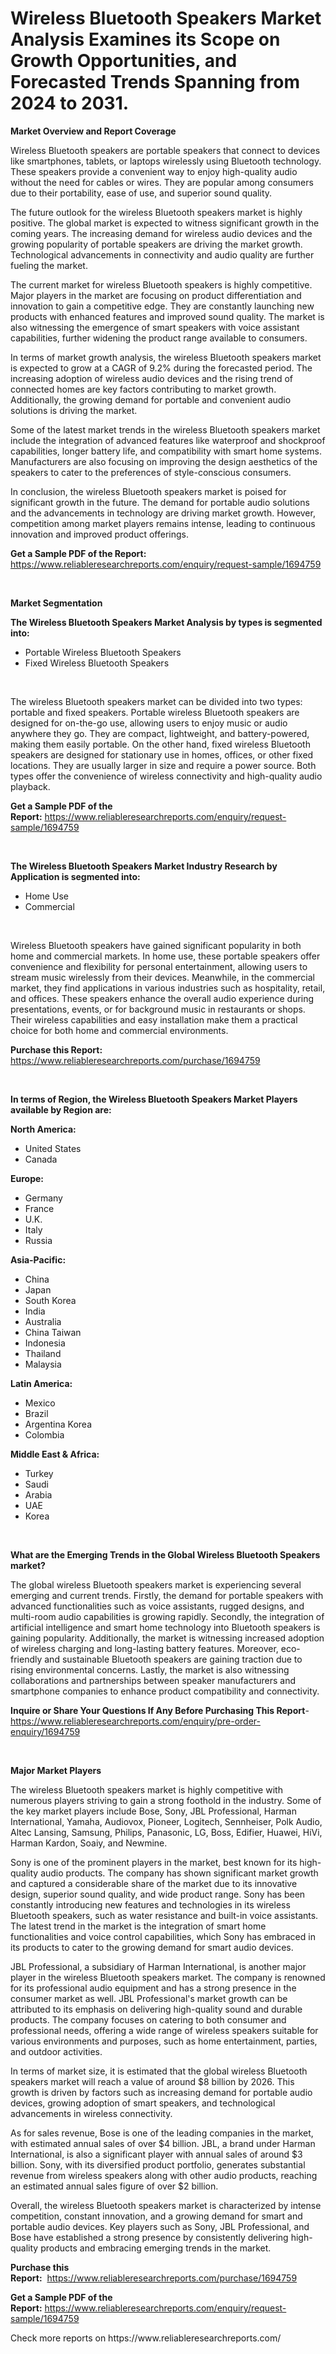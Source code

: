 <p><h1>Wireless Bluetooth Speakers Market Analysis Examines its Scope on Growth Opportunities, and Forecasted Trends Spanning from 2024 to 2031.</h1></p><p><strong>Market Overview and Report Coverage</strong></p>
<p><p>Wireless Bluetooth speakers are portable speakers that connect to devices like smartphones, tablets, or laptops wirelessly using Bluetooth technology. These speakers provide a convenient way to enjoy high-quality audio without the need for cables or wires. They are popular among consumers due to their portability, ease of use, and superior sound quality.</p><p>The future outlook for the wireless Bluetooth speakers market is highly positive. The global market is expected to witness significant growth in the coming years. The increasing demand for wireless audio devices and the growing popularity of portable speakers are driving the market growth. Technological advancements in connectivity and audio quality are further fueling the market.</p><p>The current market for wireless Bluetooth speakers is highly competitive. Major players in the market are focusing on product differentiation and innovation to gain a competitive edge. They are constantly launching new products with enhanced features and improved sound quality. The market is also witnessing the emergence of smart speakers with voice assistant capabilities, further widening the product range available to consumers.</p><p>In terms of market growth analysis, the wireless Bluetooth speakers market is expected to grow at a CAGR of 9.2% during the forecasted period. The increasing adoption of wireless audio devices and the rising trend of connected homes are key factors contributing to market growth. Additionally, the growing demand for portable and convenient audio solutions is driving the market.</p><p>Some of the latest market trends in the wireless Bluetooth speakers market include the integration of advanced features like waterproof and shockproof capabilities, longer battery life, and compatibility with smart home systems. Manufacturers are also focusing on improving the design aesthetics of the speakers to cater to the preferences of style-conscious consumers.</p><p>In conclusion, the wireless Bluetooth speakers market is poised for significant growth in the future. The demand for portable audio solutions and the advancements in technology are driving market growth. However, competition among market players remains intense, leading to continuous innovation and improved product offerings.</p></p>
<p><strong>Get a Sample PDF of the Report:</strong> <a href="https://www.reliableresearchreports.com/enquiry/request-sample/1694759">https://www.reliableresearchreports.com/enquiry/request-sample/1694759</a></p>
<p>&nbsp;</p>
<p><strong>Market Segmentation</strong></p>
<p><strong>The Wireless Bluetooth Speakers Market Analysis by types is segmented into:</strong></p>
<p><ul><li>Portable Wireless Bluetooth Speakers</li><li>Fixed Wireless Bluetooth Speakers</li></ul></p>
<p>&nbsp;</p>
<p><p>The wireless Bluetooth speakers market can be divided into two types: portable and fixed speakers. Portable wireless Bluetooth speakers are designed for on-the-go use, allowing users to enjoy music or audio anywhere they go. They are compact, lightweight, and battery-powered, making them easily portable. On the other hand, fixed wireless Bluetooth speakers are designed for stationary use in homes, offices, or other fixed locations. They are usually larger in size and require a power source. Both types offer the convenience of wireless connectivity and high-quality audio playback.</p></p>
<p><strong>Get a Sample PDF of the Report:</strong>&nbsp;<a href="https://www.reliableresearchreports.com/enquiry/request-sample/1694759">https://www.reliableresearchreports.com/enquiry/request-sample/1694759</a></p>
<p>&nbsp;</p>
<p><strong>The Wireless Bluetooth Speakers Market Industry Research by Application is segmented into:</strong></p>
<p><ul><li>Home Use</li><li>Commercial</li></ul></p>
<p>&nbsp;</p>
<p><p>Wireless Bluetooth speakers have gained significant popularity in both home and commercial markets. In home use, these portable speakers offer convenience and flexibility for personal entertainment, allowing users to stream music wirelessly from their devices. Meanwhile, in the commercial market, they find applications in various industries such as hospitality, retail, and offices. These speakers enhance the overall audio experience during presentations, events, or for background music in restaurants or shops. Their wireless capabilities and easy installation make them a practical choice for both home and commercial environments.</p></p>
<p><strong>Purchase this Report:</strong>&nbsp; <a href="https://www.reliableresearchreports.com/purchase/1694759">https://www.reliableresearchreports.com/purchase/1694759</a></p>
<p>&nbsp;</p>
<p><strong>In terms of Region, the Wireless Bluetooth Speakers Market Players available by Region are:</strong></p>
<p>
    <p> <strong> North America: </strong>
        <ul>
            <li>United States</li>
            <li>Canada</li>
        </ul>
        </p> 
    <p> <strong> Europe: </strong>
        <ul>
            <li>Germany</li>
            <li>France</li>
            <li>U.K.</li>
            <li>Italy</li>
            <li>Russia</li>
        </ul>
        </p> 
    <p> <strong> Asia-Pacific: </strong>
        <ul>
            <li>China</li>
            <li>Japan</li>
            <li>South Korea</li>
            <li>India</li>
            <li>Australia</li>
            <li>China Taiwan</li>
            <li>Indonesia</li>
            <li>Thailand</li>
            <li>Malaysia</li>
        </ul>
        </p> 
    <p> <strong> Latin America: </strong>
        <ul>
            <li>Mexico</li>
            <li>Brazil</li>
            <li>Argentina Korea</li>
            <li>Colombia</li>
        </ul>
        </p> 
    <p> <strong> Middle East & Africa: </strong>
        <ul>
            <li>Turkey</li>
            <li>Saudi</li>
            <li>Arabia</li>
            <li>UAE</li>
            <li>Korea</li>
        </ul>
    </p>
    </p>
<p>&nbsp;</p>
<p><strong>What are the Emerging Trends in the Global Wireless Bluetooth Speakers market?</strong></p>
<p><p>The global wireless Bluetooth speakers market is experiencing several emerging and current trends. Firstly, the demand for portable speakers with advanced functionalities such as voice assistants, rugged designs, and multi-room audio capabilities is growing rapidly. Secondly, the integration of artificial intelligence and smart home technology into Bluetooth speakers is gaining popularity. Additionally, the market is witnessing increased adoption of wireless charging and long-lasting battery features. Moreover, eco-friendly and sustainable Bluetooth speakers are gaining traction due to rising environmental concerns. Lastly, the market is also witnessing collaborations and partnerships between speaker manufacturers and smartphone companies to enhance product compatibility and connectivity.</p></p>
<p><strong>Inquire or Share Your Questions If Any Before Purchasing This Report</strong>- <a href="https://www.reliableresearchreports.com/enquiry/pre-order-enquiry/1694759">https://www.reliableresearchreports.com/enquiry/pre-order-enquiry/1694759</a></p>
<p>&nbsp;</p>
<p><strong>Major Market Players</strong></p>
<p><p>The wireless Bluetooth speakers market is highly competitive with numerous players striving to gain a strong foothold in the industry. Some of the key market players include Bose, Sony, JBL Professional, Harman International, Yamaha, Audiovox, Pioneer, Logitech, Sennheiser, Polk Audio, Altec Lansing, Samsung, Philips, Panasonic, LG, Boss, Edifier, Huawei, HiVi, Harman Kardon, Soaiy, and Newmine.</p><p>Sony is one of the prominent players in the market, best known for its high-quality audio products. The company has shown significant market growth and captured a considerable share of the market due to its innovative design, superior sound quality, and wide product range. Sony has been constantly introducing new features and technologies in its wireless Bluetooth speakers, such as water resistance and built-in voice assistants. The latest trend in the market is the integration of smart home functionalities and voice control capabilities, which Sony has embraced in its products to cater to the growing demand for smart audio devices.</p><p>JBL Professional, a subsidiary of Harman International, is another major player in the wireless Bluetooth speakers market. The company is renowned for its professional audio equipment and has a strong presence in the consumer market as well. JBL Professional's market growth can be attributed to its emphasis on delivering high-quality sound and durable products. The company focuses on catering to both consumer and professional needs, offering a wide range of wireless speakers suitable for various environments and purposes, such as home entertainment, parties, and outdoor activities.</p><p>In terms of market size, it is estimated that the global wireless Bluetooth speakers market will reach a value of around $8 billion by 2026. This growth is driven by factors such as increasing demand for portable audio devices, growing adoption of smart speakers, and technological advancements in wireless connectivity.</p><p>As for sales revenue, Bose is one of the leading companies in the market, with estimated annual sales of over $4 billion. JBL, a brand under Harman International, is also a significant player with annual sales of around $3 billion. Sony, with its diversified product portfolio, generates substantial revenue from wireless speakers along with other audio products, reaching an estimated annual sales figure of over $2 billion.</p><p>Overall, the wireless Bluetooth speakers market is characterized by intense competition, constant innovation, and a growing demand for smart and portable audio devices. Key players such as Sony, JBL Professional, and Bose have established a strong presence by consistently delivering high-quality products and embracing emerging trends in the market.</p></p>
<p><strong>Purchase this Report:</strong>&nbsp;&nbsp;<a href="https://www.reliableresearchreports.com/purchase/1694759">https://www.reliableresearchreports.com/purchase/1694759</a></p>
<p></p>
<p><strong>Get a Sample PDF of the Report:</strong>&nbsp;<a href="https://www.reliableresearchreports.com/enquiry/request-sample/1694759">https://www.reliableresearchreports.com/enquiry/request-sample/1694759</a></p>
<p>Check more reports on https://www.reliableresearchreports.com/</p>